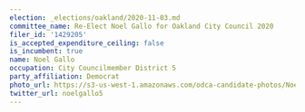 ```yaml
---
election: _elections/oakland/2020-11-03.md
committee_name: Re-Elect Noel Gallo for Oakland City Council 2020
filer_id: '1429205'
is_accepted_expenditure_ceiling: false
is_incumbent: true
name: Noel Gallo
occupation: City Councilmember District 5
party_affiliation: Democrat
photo_url: https://s3-us-west-1.amazonaws.com/odca-candidate-photos/Noel-Gallo.png
twitter_url: noelgallo5
---
```

